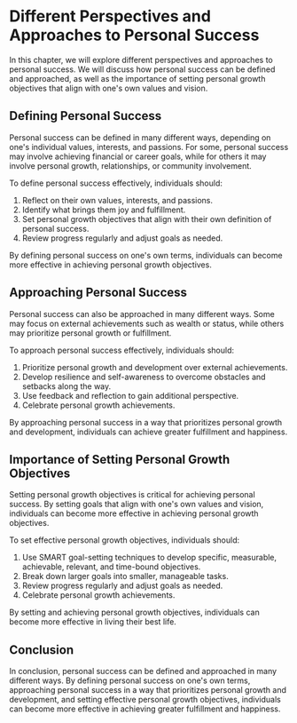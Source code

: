 Different Perspectives and Approaches to Personal Success
==================================================================================================

In this chapter, we will explore different perspectives and approaches to personal success. We will discuss how personal success can be defined and approached, as well as the importance of setting personal growth objectives that align with one's own values and vision.

Defining Personal Success
-------------------------

Personal success can be defined in many different ways, depending on one's individual values, interests, and passions. For some, personal success may involve achieving financial or career goals, while for others it may involve personal growth, relationships, or community involvement.

To define personal success effectively, individuals should:

1. Reflect on their own values, interests, and passions.
2. Identify what brings them joy and fulfillment.
3. Set personal growth objectives that align with their own definition of personal success.
4. Review progress regularly and adjust goals as needed.

By defining personal success on one's own terms, individuals can become more effective in achieving personal growth objectives.

Approaching Personal Success
----------------------------

Personal success can also be approached in many different ways. Some may focus on external achievements such as wealth or status, while others may prioritize personal growth or fulfillment.

To approach personal success effectively, individuals should:

1. Prioritize personal growth and development over external achievements.
2. Develop resilience and self-awareness to overcome obstacles and setbacks along the way.
3. Use feedback and reflection to gain additional perspective.
4. Celebrate personal growth achievements.

By approaching personal success in a way that prioritizes personal growth and development, individuals can achieve greater fulfillment and happiness.

Importance of Setting Personal Growth Objectives
------------------------------------------------

Setting personal growth objectives is critical for achieving personal success. By setting goals that align with one's own values and vision, individuals can become more effective in achieving personal growth objectives.

To set effective personal growth objectives, individuals should:

1. Use SMART goal-setting techniques to develop specific, measurable, achievable, relevant, and time-bound objectives.
2. Break down larger goals into smaller, manageable tasks.
3. Review progress regularly and adjust goals as needed.
4. Celebrate personal growth achievements.

By setting and achieving personal growth objectives, individuals can become more effective in living their best life.

Conclusion
----------

In conclusion, personal success can be defined and approached in many different ways. By defining personal success on one's own terms, approaching personal success in a way that prioritizes personal growth and development, and setting effective personal growth objectives, individuals can become more effective in achieving greater fulfillment and happiness.
